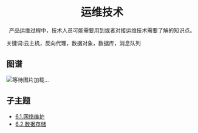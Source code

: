 <h1 align="center">运维技术</h1>
<p align="center">产品运维过程中，技术人员可能需要用到或者对接运维技术需要了解的知识点。</p>
<p">关键词:云主机，反向代理，数据对象，数据库，消息队列</p>

## 图谱
![等待图片加载...](https://github.com/gonglei007/GameDevMind/blob/main/exports/6.运维技术.png?raw=true)

## 子主题
* [6.1.网络维护](https://github.com/gonglei007/GameDevMind/blob/main/mds/6.1.网络维护.md)
* [6.2.数据存储](https://github.com/gonglei007/GameDevMind/blob/main/mds/6.2.数据存储.md)
